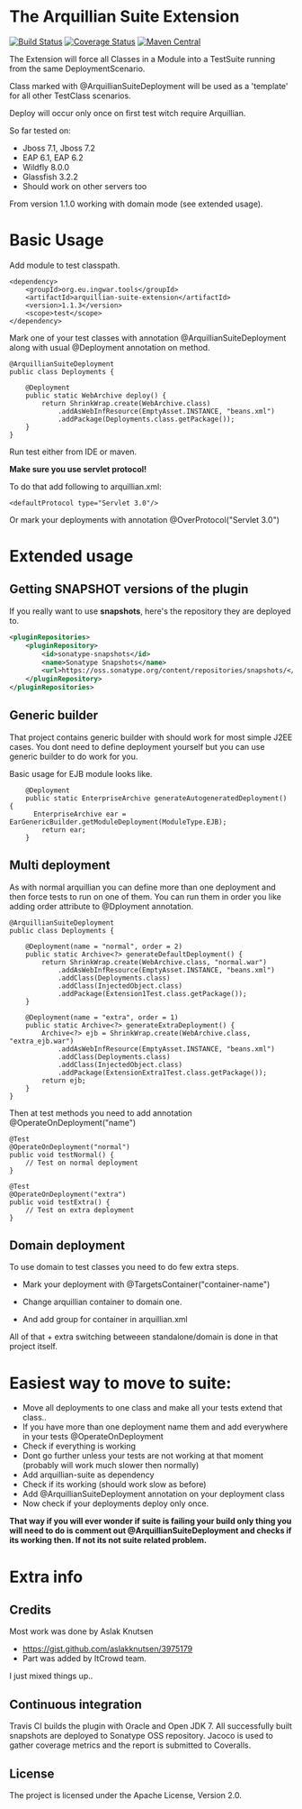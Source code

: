The Arquillian Suite Extension
==================================

[![Build Status](https://travis-ci.org/ingwarsw/arquillian-suite-extension.png?branch=master)](https://travis-ci.org/ingwarsw/arquillian-suite-extension)
[![Coverage Status](https://coveralls.io/repos/ingwarsw/arquillian-suite-extension/badge.png?branch=master)](https://coveralls.io/r/ingwarsw/arquillian-suite-extension?branch=master)
[![Maven Central](https://img.shields.io/maven-central/v/org.eu.ingwar.tools/arquillian-suite-extension.svg)](http://search.maven.org/#search%7Cga%7C1%7Cg%3A%22org.eu.ingwar.tools%22%20AND%20a%3A%22arquillian-suite-extension%22)

The Extension will force all Classes in a Module into a TestSuite running from the same DeploymentScenario.

Class marked with @ArquillianSuiteDeployment will be used as a 'template' for all other TestClass scenarios.

Deploy will occur only once on first test witch require Arquillian.

So far tested on:
- Jboss 7.1, Jboss 7.2
- EAP 6.1, EAP 6.2
- Wildfly 8.0.0
- Glassfish 3.2.2
- Should work on other servers too

From version 1.1.0 working with domain mode (see extended usage).

# Basic Usage

Add module to test classpath.

    <dependency>
        <groupId>org.eu.ingwar.tools</groupId>
        <artifactId>arquillian-suite-extension</artifactId>
        <version>1.1.3</version>
        <scope>test</scope>
    </dependency>

Mark one of your test classes with annotation @ArquillianSuiteDeployment along with usual @Deployment annotation on method.

    @ArquillianSuiteDeployment
    public class Deployments {

        @Deployment
        public static WebArchive deploy() {
            return ShrinkWrap.create(WebArchive.class)
                .addAsWebInfResource(EmptyAsset.INSTANCE, "beans.xml")
                .addPackage(Deployments.class.getPackage());
        }
    }

Run test either from IDE or maven.

**Make sure you use servlet protocol!**

To do that add following to arquillian.xml:

    <defaultProtocol type="Servlet 3.0"/>

Or mark your deployments with annotation @OverProtocol("Servlet 3.0")

# Extended usage

## Getting SNAPSHOT versions of the plugin
If you really want to use **snapshots**, here's the repository they are deployed to.

```xml
<pluginRepositories>
    <pluginRepository>
        <id>sonatype-snapshots</id>
        <name>Sonatype Snapshots</name>
        <url>https://oss.sonatype.org/content/repositories/snapshots/</url>
    </pluginRepository>
</pluginRepositories>
```

## Generic builder

That project contains generic builder with should work for most simple J2EE cases.
You dont need to define deployment yourself but you can use generic builder to do work for you.

Basic usage for EJB module looks like.

        @Deployment
        public static EnterpriseArchive generateAutogeneratedDeployment() {
          EnterpriseArchive ear = EarGenericBuilder.getModuleDeployment(ModuleType.EJB);
            return ear;
        }

## Multi deployment

As with normal arquillian you can define more than one deployment and then force tests to run on one of them.
You can run them in order you like adding order attribute to @Dployment annotation.

    @ArquillianSuiteDeployment
    public class Deployments {

        @Deployment(name = "normal", order = 2)
        public static Archive<?> generateDefaultDeployment() {
            return ShrinkWrap.create(WebArchive.class, "normal.war")
                .addAsWebInfResource(EmptyAsset.INSTANCE, "beans.xml")
                .addClass(Deployments.class)
                .addClass(InjectedObject.class)
                .addPackage(Extension1Test.class.getPackage());
        }
    
        @Deployment(name = "extra", order = 1)
        public static Archive<?> generateExtraDeployment() {
            Archive<?> ejb = ShrinkWrap.create(WebArchive.class, "extra_ejb.war")
                .addAsWebInfResource(EmptyAsset.INSTANCE, "beans.xml")
                .addClass(Deployments.class)
                .addClass(InjectedObject.class)
                .addPackage(ExtensionExtra1Test.class.getPackage());
            return ejb;
        }
    }
    
Then at test methods you need to add annotation @OperateOnDeployment("name")

    @Test
    @OperateOnDeployment("normal")
    public void testNormal() {
        // Test on normal deployment
    }
    
    @Test
    @OperateOnDeployment("extra")
    public void testExtra() {
        // Test on extra deployment
    }

## Domain deployment

To use domain to test classes you need to do few extra steps.
- Mark your deployment with @TargetsContainer("container-name")
- Change arquillian container to domain one.
- And add group for container in arquillian.xml

    <group qualifier="domain">
        <container qualifier="DomainController">
        </container>
    </group>

All of that + extra switching betweeen standalone/domain is done in that project itself.

# Easiest way to move to suite:

- Move all deployments to one class and make all your tests extend that class..
- If you have more than one deployment name them and add everywhere in your tests @OperateOnDeployment
- Check if everything is working
- Dont go further unless your tests are not working at that moment (probably will work much slower then normally)
- Add arquillian-suite as dependency
- Check if its working (should work slow as before)
- Add @ArquillianSuiteDeployment annotation on your deployment class
- Now check if your deployments deploy only once.

**That way if you will ever wonder if suite is failing your build only thing you will need to do is comment out @ArquillianSuiteDeployment and checks if its working then. If not its not suite related problem.**

# Extra info

## Credits

Most work was done by Aslak Knutsen
- https://gist.github.com/aslakknutsen/3975179
- Part was added by ItCrowd team.

I just mixed things up..

## Continuous integration

Travis CI builds the plugin with Oracle and Open JDK 7. All successfully built snapshots are deployed to
Sonatype OSS repository. Jacoco is used to gather coverage metrics and the report is submitted
to Coveralls.


## License

The project is licensed under the Apache License, Version 2.0.
